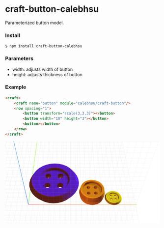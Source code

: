 # craft-button-calebhsu

Parameterized button model.

### Install
    $ npm install craft-button-calebhsu

### Parameters
- width: adjusts width of button
- height: adjusts thickness of button

### Example
```html
<craft>
    <craft name="button" module="calebhsu/craft-button"/>
    <row spacing="1">
        <button transform="scale(3,3,3)"></button>
        <button width="10" height="3"></button>
        <button></button>
    </row>
</craft>
```

![example](example.png)